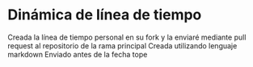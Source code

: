 # Dinámica de línea de tiempo
Creada la línea de tiempo personal en su fork y la enviaré mediante pull request al repositorio de la rama principal
Creada utilizando lenguaje markdown
Enviado antes de la fecha tope
